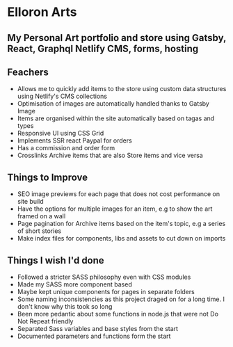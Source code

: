 # Elloron Arts

## My Personal Art portfolio and store using Gatsby, React, Graphql Netlify CMS, forms, hosting

## Feachers

- Allows me to quickly add items to the store using custom data structures using Netlify's CMS collections
- Optimisation of images are automatically handled thanks to Gatsby Image
- Items are organised within the site automatically based on tagas and types
- Responsive UI using CSS Grid
- Implements SSR react Paypal for orders
- Has a commission and order form
- Crosslinks Archive items that are also Store items and vice versa

## Things to Improve

- SEO image previews for each page that does not cost performance on site build
- Have the options for multiple images for an item, e.g to show the art framed on a wall
- Page pagination for Archive items based on the item's topic, e.g a series of short stories
- Make index files for components, libs and assets to cut down on imports


## Things I wish I'd done

- Followed a stricter SASS philosophy even with CSS modules
- Made my SASS more component based
- Maybe kept unique components for pages in separate folders
- Some naming inconsistencies as this project draged on for a long time. I don't know why this took so long
- Been more pedantic about some functions in node.js that were not Do Not Repeat friendly
- Separated Sass variables and base styles from the start
- Documented parameters and functions form the start